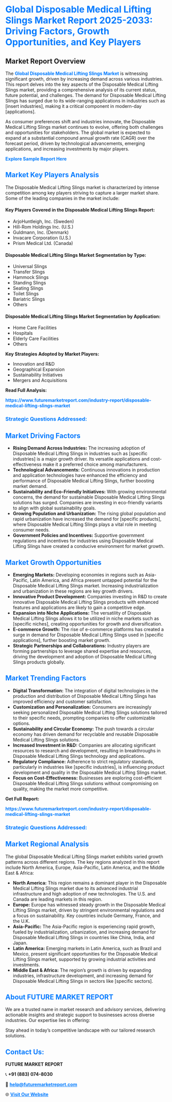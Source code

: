 <h1 style="color: #007BFF;">Global Disposable Medical Lifting Slings Market Report 2025-2033: Driving Factors, Growth Opportunities, and Key Players</h1>

<section id="overview">
<h2>Market Report Overview</h2>
<p>The <a href="https://www.futuremarketreport.com/industry-report/disposable-medical-lifting-slings-market" style="color: #007BFF; text-decoration: none;"><strong>Global Disposable Medical Lifting Slings Market</strong></a> is witnessing significant growth, driven by increasing demand across various industries. This report delves into the key aspects of the Disposable Medical Lifting Slings market, providing a comprehensive analysis of its current status, future potential, and challenges. The demand for Disposable Medical Lifting Slings has surged due to its wide-ranging applications in industries such as [insert industries], making it a critical component in modern-day [applications].</p>
<p>As consumer preferences shift and industries innovate, the Disposable Medical Lifting Slings market continues to evolve, offering both challenges and opportunities for stakeholders. The global market is expected to expand at a substantial compound annual growth rate (CAGR) over the forecast period, driven by technological advancements, emerging applications, and increasing investments by major players.</p>
</section>

<section id="overview">
<p><a href="https://www.futuremarketreport.com/request-sample/reportId=53860" style="color: #007BFF; text-decoration: none;"><strong>Explore Sample Report Here</strong></a></p>
</section>

<section id="key-players">
<h2 style="color: #007BFF;">Market Key Players Analysis</h2>
<p>The Disposable Medical Lifting Slings market is characterized by intense competition among key players striving to capture a larger market share. Some of the leading companies in the market include:</p>
<h4>Key Players Covered in the Disposable Medical Lifting Slings Report:</h4>
<ul><li>ArjoHuntleigh, Inc. (Sweden)</li><li>Hill-Rom Holdings Inc. (U.S.)</li><li>Guldmann, Inc. (Denmark)</li><li>Invacare Corporation (U.S.)</li><li>Prism Medical Ltd. (Canada)</li></ul>
<h4>Disposable Medical Lifting Slings Market Segmentation by Type:</h4>
<ul><li>Universal Slings</li><li>Transfer Slings</li><li>Hammock Slings</li><li>Standing Slings</li><li>Seating Slings</li><li>Toilet Slings</li><li>Bariatric Slings</li><li>Others</li></ul>

<h4>Disposable Medical Lifting Slings Market Segmentation by Application:</h4>
<ul><li>Home Care Facilities</li><li>Hospitals</li><li>Elderly Care Facilities</li><li>Others</li></ul>
<p><strong>Key Strategies Adopted by Market Players:</strong></p>
<ul>
<li>Innovation and R&D</li>
<li>Geographical Expansion</li>
<li>Sustainability Initiatives</li>
<li>Mergers and Acquisitions</li>
</ul>
</section>

<section>
<p><strong>Read Full Analysis: </strong></p><a href="https://www.futuremarketreport.com/industry-report/disposable-medical-lifting-slings-market" style="color: #007BFF; text-decoration: none;"><strong>https://www.futuremarketreport.com/industry-report/disposable-medical-lifting-slings-market</strong></a>
<h3 style="color: #007BFF;">Strategic Questions Addressed:</h3>
</section>

<section id="driving-factors">
<h2 style="color: #007BFF;">Market Driving Factors</h2>
<ul>
<li><strong>Rising Demand Across Industries:</strong> The increasing adoption of Disposable Medical Lifting Slings in industries such as [specific industries] is a major growth driver. Its versatile applications and cost-effectiveness make it a preferred choice among manufacturers.</li>
<li><strong>Technological Advancements:</strong> Continuous innovations in production and application technologies have enhanced the efficiency and performance of Disposable Medical Lifting Slings, further boosting market demand.</li>
<li><strong>Sustainability and Eco-Friendly Initiatives:</strong> With growing environmental concerns, the demand for sustainable Disposable Medical Lifting Slings solutions has surged. Companies are investing in eco-friendly variants to align with global sustainability goals.</li>
<li><strong>Growing Population and Urbanization:</strong> The rising global population and rapid urbanization have increased the demand for [specific products], where Disposable Medical Lifting Slings plays a vital role in meeting consumer needs.</li>
<li><strong>Government Policies and Incentives:</strong> Supportive government regulations and incentives for industries using Disposable Medical Lifting Slings have created a conducive environment for market growth.</li>
</ul>
</section>

<section id="growth-opportunities">
<h2 style="color: #007BFF;">Market Growth Opportunities</h2>
<ul>
<li><strong>Emerging Markets:</strong> Developing economies in regions such as Asia-Pacific, Latin America, and Africa present untapped potential for the Disposable Medical Lifting Slings market. Increasing industrialization and urbanization in these regions are key growth drivers.</li>
<li><strong>Innovative Product Development:</strong> Companies investing in R&D to create innovative Disposable Medical Lifting Slings products with enhanced features and applications are likely to gain a competitive edge.</li>
<li><strong>Expansion into Niche Applications:</strong> The versatility of Disposable Medical Lifting Slings allows it to be utilized in niche markets such as [specific niches], creating opportunities for growth and diversification.</li>
<li><strong>E-commerce Growth:</strong> The rise of e-commerce platforms has created a surge in demand for Disposable Medical Lifting Slings used in [specific applications], further boosting market growth.</li>
<li><strong>Strategic Partnerships and Collaborations:</strong> Industry players are forming partnerships to leverage shared expertise and resources, driving the development and adoption of Disposable Medical Lifting Slings products globally.</li>
</ul>
</section>

<section id="trending-factors">
<h2 style="color: #007BFF;">Market Trending Factors</h2>
<ul>
<li><strong>Digital Transformation:</strong> The integration of digital technologies in the production and distribution of Disposable Medical Lifting Slings has improved efficiency and customer satisfaction.</li>
<li><strong>Customization and Personalization:</strong> Consumers are increasingly seeking personalized Disposable Medical Lifting Slings solutions tailored to their specific needs, prompting companies to offer customizable options.</li>
<li><strong>Sustainability and Circular Economy:</strong> The push towards a circular economy has driven demand for recyclable and reusable Disposable Medical Lifting Slings solutions.</li>
<li><strong>Increased Investment in R&D:</strong> Companies are allocating significant resources to research and development, resulting in breakthroughs in Disposable Medical Lifting Slings technology and applications.</li>
<li><strong>Regulatory Compliance:</strong> Adherence to strict regulatory standards, particularly in industries like [specific industries], is influencing product development and quality in the Disposable Medical Lifting Slings market.</li>
<li><strong>Focus on Cost-Effectiveness:</strong> Businesses are exploring cost-efficient Disposable Medical Lifting Slings solutions without compromising on quality, making the market more competitive.</li>
</ul>
</section>

<section>
<p><strong>Get Full Report: </strong></p><a href="https://www.futuremarketreport.com/industry-report/disposable-medical-lifting-slings-market" style="color: #007BFF; text-decoration: none;"><strong>https://www.futuremarketreport.com/industry-report/disposable-medical-lifting-slings-market</strong></a>
<h3 style="color: #007BFF;">Strategic Questions Addressed:</h3>
</section>


<section id="regional-analysis">
<h2 style="color: #007BFF;">Market Regional Analysis</h2>
<p>The global Disposable Medical Lifting Slings market exhibits varied growth patterns across different regions. The key regions analyzed in this report include North America, Europe, Asia-Pacific, Latin America, and the Middle East & Africa:</p>
<ul>
<li><strong>North America:</strong> This region remains a dominant player in the Disposable Medical Lifting Slings market due to its advanced industrial infrastructure and high adoption of new technologies. The U.S. and Canada are leading markets in this region.</li>
<li><strong>Europe:</strong> Europe has witnessed steady growth in the Disposable Medical Lifting Slings market, driven by stringent environmental regulations and a focus on sustainability. Key countries include Germany, France, and the U.K.</li>
<li><strong>Asia-Pacific:</strong> The Asia-Pacific region is experiencing rapid growth, fueled by industrialization, urbanization, and increasing demand for Disposable Medical Lifting Slings in countries like China, India, and Japan.</li>
<li><strong>Latin America:</strong> Emerging markets in Latin America, such as Brazil and Mexico, present significant opportunities for the Disposable Medical Lifting Slings market, supported by growing industrial activities and investments.</li>
<li><strong>Middle East & Africa:</strong> The region’s growth is driven by expanding industries, infrastructure development, and increasing demand for Disposable Medical Lifting Slings in sectors like [specific sectors].</li>
</ul>
</section>

<footer>
<h2 style="color: #007BFF;">About FUTURE MARKET REPORT</h2>
<p>We are a trusted name in market research and advisory services, delivering actionable insights and strategic support to businesses across diverse industries. Our expertise lies in offering:</p>

<p>Stay ahead in today’s competitive landscape with our tailored research solutions.</p>

<h2 style="color: #007BFF;">Contact Us:</h2>
<p><strong>FUTURE MARKET REPORT</strong></p>
<p>📞 <strong>+91 (883) 074-8030</strong></p>
<p>📧 <strong><a href="mailto:help@futuremarketreport.com" style="color: #007BFF;">help@futuremarketreport.com</a></strong></p>
<p>🌐 <strong><a href="https://www.futuremarketreport.com/" style="color: #007BFF;">Visit Our Website</a></strong></p>
</footer>